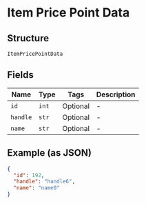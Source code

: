 
# Item Price Point Data

## Structure

`ItemPricePointData`

## Fields

| Name | Type | Tags | Description |
|  --- | --- | --- | --- |
| `id` | `int` | Optional | - |
| `handle` | `str` | Optional | - |
| `name` | `str` | Optional | - |

## Example (as JSON)

```json
{
  "id": 192,
  "handle": "handle6",
  "name": "name0"
}
```


